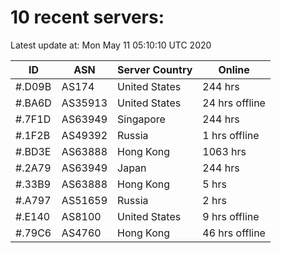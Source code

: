 # 10 recent servers:

Latest update at: Mon May 11 05:10:10 UTC 2020

| ID | ASN | Server Country | Online |
| -- | --- | -------------- | ------ |
| #.D09B | AS174 | United States | 244 hrs |
| #.BA6D | AS35913 | United States | 24 hrs offline |
| #.7F1D | AS63949 | Singapore | 244 hrs |
| #.1F2B | AS49392 | Russia | 1 hrs offline |
| #.BD3E | AS63888 | Hong Kong | 1063 hrs |
| #.2A79 | AS63949 | Japan | 244 hrs |
| #.33B9 | AS63888 | Hong Kong | 5 hrs |
| #.A797 | AS51659 | Russia | 2 hrs |
| #.E140 | AS8100 | United States | 9 hrs offline |
| #.79C6 | AS4760 | Hong Kong | 46 hrs offline |

